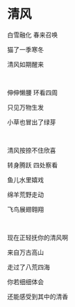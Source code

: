 # 清风


白雪融化 春来召唤

猫了一季寒冬

清风如期醒来

<br/>

伸伸懒腰 环看四周

只见万物生发

小草也冒出了绿芽

<br/>

清风按捺不住欣喜

转身腾跃 四处察看

鱼儿水里嬉戏

绵羊荒野走动

飞鸟展翅翱翔

<br/>

现在正轻抚你的清风啊

来自万古高山

走过了八荒四海 

你若细细体会

还能感受到其中的清香